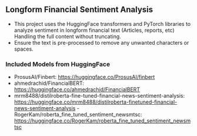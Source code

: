 
## Longform Financial Sentiment Analysis

- This project uses the HuggingFace transformers and PyTorch libraries to analyze sentiment in longform financial text (Articles, reports, etc) Handling the full content without truncating.
- Ensure the text is pre-processed to remove any unwanted characters or spaces.

### Included Models from HuggingFace
- ProsusAI/Finbert: https://huggingface.co/ProsusAI/finbert
- ahmedrachid/FinancialBERT: https://huggingface.co/ahmedrachid/FinancialBERT
- mrm8488/distilroberta-fine-tuned-financial-news-sentiment-analysis: https://huggingface.co/mrm8488/distilroberta-finetuned-financial-news-sentiment-analysis
-RogerKam/roberta_fine_tuned_sentiment_newsmtsc: https://huggingface.co/RogerKam/roberta_fine_tuned_sentiment_newsmtsc

